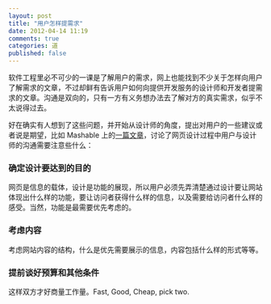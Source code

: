```yaml
---
layout: post
title: "用户怎样提需求"
date: 2012-04-14 11:19
comments: true
categories: 道
published: false
---
```

软件工程里必不可少的一课是了解用户的需求，网上也能找到不少关于怎样向用户了解需求的文章，不过却鲜有告诉用户如何向提供开发服务的设计师和开发者提需求的文章。沟通是双向的，只有一方有义务想办法去了解对方的真实需求，似乎不太说得过去。

好在确实有人想到了这些问题，并开始从设计师的角度，提出对用户的一些建议或者说是期望，比如 Mashable 上的[一篇文章](http://mashable.com/2010/09/22/communicate-web-designer/)，讨论了网页设计过程中用户与设计师的沟通需要注意些什么：

### 确定设计要达到的目的 ###

网页是信息的载体，设计是功能的展现，所以用户必须先弄清楚通过设计要让网站体现出什么样的功能，要让访问者获得什么样的信息，以及需要给访问者什么样的感受。当然，功能是最需要优先考虑的。

### 考虑内容 ###

考虑网站内容的结构，什么是优先需要展示的信息，内容包括什么样的形式等等。

### 提前谈好预算和其他条件 ###

这样双方才好商量工作量。Fast, Good, Cheap, pick two.